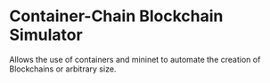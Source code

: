 # Container-Chain Blockchain Simulator
Allows the use of containers and mininet to automate the creation of Blockchains or arbitrary size.
